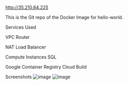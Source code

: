 http://35.210.64.225

This is the Git repo of the Docker Image for hello-world. 

Services Used

VPC
Router

NAT
Load Balancer

Compute Instances
SQL

Google Container Registry
Cloud Build

Screenshots
![image](https://user-images.githubusercontent.com/22668953/166552175-ab61aa6f-2210-4754-9469-f7f09d1c0a61.png)
![image](https://user-images.githubusercontent.com/22668953/166552211-87616d06-12b4-4f0c-9388-45d83452ecd5.png)
